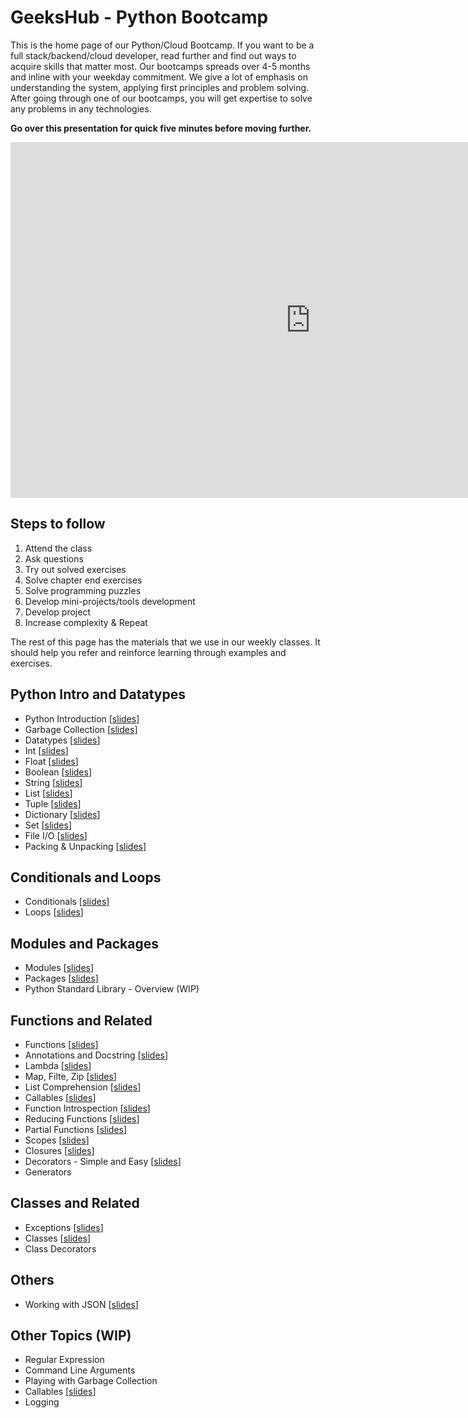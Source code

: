 # GeeksHub - Python Bootcamp

This is the home page of our Python/Cloud Bootcamp. If you want to be a full stack/backend/cloud developer, read further and find out ways to acquire skills that matter most. Our bootcamps spreads over 4-5 months and inline with your weekday commitment. We give a lot of emphasis on understanding the system, applying first principles and problem solving. After going through one of our bootcamps, you will get expertise to solve any problems in any technologies.

__Go over this presentation for quick five minutes before moving further.__

<iframe src="https://docs.google.com/presentation/d/e/2PACX-1vQxR_JnAiAnc15gTMTh2JGwgaA-kWcQDbODUSAqSNi8jOeg04pggKzV8L8pJBFLWJgZx2EUvBopEa3w/embed?start=true&loop=true&delayms=10000" frameborder="0" width="960" height="569" allowfullscreen="true" mozallowfullscreen="true" webkitallowfullscreen="true"></iframe>

## Steps to follow
1. Attend the class
2. Ask questions
3. Try out solved exercises
4. Solve chapter end exercises
5. Solve programming puzzles
6. Develop mini-projects/tools development
7. Develop project
8. Increase complexity & Repeat

The rest of this page has the materials that we use in our weekly classes. It should help you refer and reinforce learning through examples and exercises.

## Python Intro and Datatypes
* Python Introduction [[slides](python_introduction/python_introduction.html)]
* Garbage Collection [[slides](python_introduction/garbage_collection.html)]
* Datatypes [[slides](datatypes/datatypes.html)]
* Int [[slides](datatypes/int.html)]
* Float [[slides](datatypes/float.html)]
* Boolean [[slides](datatypes/bool.html)]
* String [[slides](datatypes/string.html)]
* List [[slides](datatypes/list.html)]
* Tuple [[slides](datatypes/tuple.html)]
* Dictionary [[slides](datatypes/dictionary.html)]
* Set [[slides](datatypes/set.html)]
* File I/O [[slides](datatypes/fileio.html)]
* Packing & Unpacking [[slides](datatypes/packing_unpacking.html)]

## Conditionals and Loops
* Conditionals [[slides](conditionals_loops/conditionals.html)]
* Loops [[slides](conditionals_loops/loops.html)]

## Modules and Packages
* Modules [[slides](modules/modules.html)]
* Packages [[slides](packages/packages.html)]
* Python Standard Library - Overview (WIP)

## Functions and Related
* Functions [[slides](functions/functions.html)]
* Annotations and Docstring [[slides](functions/annotation_docstring.html)]
* Lambda [[slides](functions/lambda.html)]
* Map, Filte, Zip [[slides](functions/map_filter_zip.html)]
* List Comprehension [[slides](functions/list_comprehension.html)]
* Callables [[slides](functions/callables.html)]
* Function Introspection [[slides](functions/function_introspection.html)]
* Reducing Functions [[slides](functions/reducing_functions.html)]
* Partial Functions [[slides](functions/partial_functions.html)]
* Scopes [[slides](functions/scopes.html)]
* Closures [[slides](functions/closures.html)]
* Decorators - Simple and Easy [[slides](functions/decorators.html)]
* Generators

## Classes and Related
* Exceptions [[slides](classes_exceptions/exceptions.html)]
* Classes [[slides](classes_exceptions/classes.html)]
* Class Decorators

## Others
* Working with JSON [[slides](json/json.html)]

## Other Topics (WIP)

* Regular Expression
* Command Line Arguments
* Playing with Garbage Collection
* Callables [[slides](callables.html)]
* Logging

